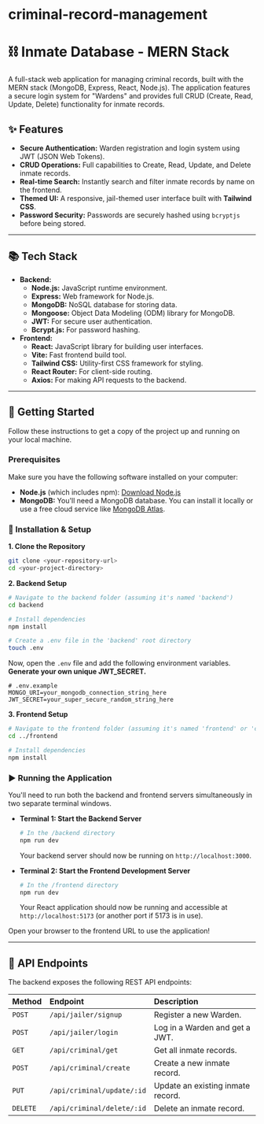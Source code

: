 ﻿# criminal-record-management

# ⛓️ Inmate Database - MERN Stack

A full-stack web application for managing criminal records, built with the MERN stack (MongoDB, Express, React, Node.js). The application features a secure login system for "Wardens" and provides full CRUD (Create, Read, Update, Delete) functionality for inmate records.

## ✨ Features

* **Secure Authentication:** Warden registration and login system using JWT (JSON Web Tokens).
* **CRUD Operations:** Full capabilities to Create, Read, Update, and Delete inmate records.
* **Real-time Search:** Instantly search and filter inmate records by name on the frontend.
* **Themed UI:** A responsive, jail-themed user interface built with **Tailwind CSS**.
* **Password Security:** Passwords are securely hashed using `bcryptjs` before being stored.

---

## 📚 Tech Stack

* **Backend:**
    * **Node.js:** JavaScript runtime environment.
    * **Express:** Web framework for Node.js.
    * **MongoDB:** NoSQL database for storing data.
    * **Mongoose:** Object Data Modeling (ODM) library for MongoDB.
    * **JWT:** For secure user authentication.
    * **Bcrypt.js:** For password hashing.
* **Frontend:**
    * **React:** JavaScript library for building user interfaces.
    * **Vite:** Fast frontend build tool.
    * **Tailwind CSS:** Utility-first CSS framework for styling.
    * **React Router:** For client-side routing.
    * **Axios:** For making API requests to the backend.

---

## 🚀 Getting Started

Follow these instructions to get a copy of the project up and running on your local machine.

### Prerequisites

Make sure you have the following software installed on your computer:
* **Node.js** (which includes npm): [Download Node.js](https://nodejs.org/)
* **MongoDB:** You'll need a MongoDB database. You can install it locally or use a free cloud service like [MongoDB Atlas](https://www.mongodb.com/cloud/atlas).

### 🔧 Installation & Setup

**1. Clone the Repository**
```bash
git clone <your-repository-url>
cd <your-project-directory>
```

**2. Backend Setup**
```bash
# Navigate to the backend folder (assuming it's named 'backend')
cd backend

# Install dependencies
npm install

# Create a .env file in the 'backend' root directory
touch .env
```
Now, open the `.env` file and add the following environment variables. **Generate your own unique JWT_SECRET.**
```env
# .env.example
MONGO_URI=your_mongodb_connection_string_here
JWT_SECRET=your_super_secure_random_string_here
```

**3. Frontend Setup**
```bash
# Navigate to the frontend folder (assuming it's named 'frontend' or 'criminal-records-ui')
cd ../frontend

# Install dependencies
npm install
```

### ▶️ Running the Application

You'll need to run both the backend and frontend servers simultaneously in two separate terminal windows.

* **Terminal 1: Start the Backend Server**
    ```bash
    # In the /backend directory
    npm run dev
    ```
    Your backend server should now be running on `http://localhost:3000`.

* **Terminal 2: Start the Frontend Development Server**
    ```bash
    # In the /frontend directory
    npm run dev
    ```
    Your React application should now be running and accessible at `http://localhost:5173` (or another port if 5173 is in use).

Open your browser to the frontend URL to use the application!

---

## 📝 API Endpoints

The backend exposes the following REST API endpoints:

| Method | Endpoint                    | Description                          |
| :----- | :-------------------------- | :----------------------------------- |
| `POST` | `/api/jailer/signup`        | Register a new Warden.               |
| `POST` | `/api/jailer/login`         | Log in a Warden and get a JWT.       |
| `GET`  | `/api/criminal/get`         | Get all inmate records.              |
| `POST` | `/api/criminal/create`      | Create a new inmate record.          |
| `PUT`  | `/api/criminal/update/:id`  | Update an existing inmate record.    |
| `DELETE`| `/api/criminal/delete/:id`  | Delete an inmate record.             |

